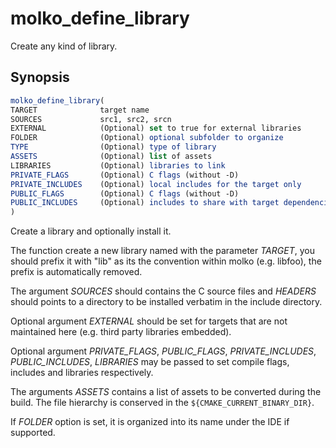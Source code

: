 # molko_define_library

Create any kind of library.

## Synopsis

```cmake
molko_define_library(
TARGET              target name
SOURCES             src1, src2, srcn
EXTERNAL            (Optional) set to true for external libraries
FOLDER              (Optional) optional subfolder to organize
TYPE                (Optional) type of library
ASSETS              (Optional) list of assets
LIBRARIES           (Optional) libraries to link
PRIVATE_FLAGS       (Optional) C flags (without -D)
PRIVATE_INCLUDES    (Optional) local includes for the target only
PUBLIC_FLAGS        (Optional) C flags (without -D)
PUBLIC_INCLUDES     (Optional) includes to share with target dependencies
)
```

Create a library and optionally install it.

The function create a new library named with the parameter *TARGET*, you
should prefix it with "lib" as its the convention within molko (e.g. libfoo),
the prefix is automatically removed.

The argument *SOURCES* should contains the C source files and *HEADERS*
should points to a directory to be installed verbatim in the include
directory.

Optional argument *EXTERNAL* should be set for targets that are not
maintained here (e.g. third party libraries embedded).

Optional argument *PRIVATE_FLAGS*, *PUBLIC_FLAGS*, *PRIVATE_INCLUDES*,
*PUBLIC_INCLUDES*, *LIBRARIES* may be passed to set compile flags, includes
and libraries respectively.

The arguments *ASSETS* contains a list of assets to be converted during the
build. The file hierarchy is conserved in the `${CMAKE_CURRENT_BINARY_DIR}`.

If *FOLDER* option is set, it is organized into its name under the IDE if
supported.

